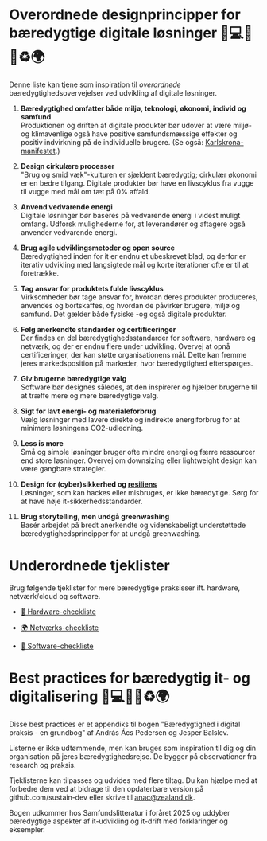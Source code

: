 # Overordnede designprincipper for bæredygtige digitale løsninger 🌱💻📘✨♻️🌍

Denne liste kan tjene som inspiration til _overordnede_ bæredygtighedsovervejelser ved udvikling af digitale løsninger. 

1. **Bæredygtighed omfatter både miljø, teknologi, økonomi, individ og samfund**  
   Produktionen og driften af digitale produkter bør udover at være miljø- og klimavenlige også have positive samfundsmæssige effekter og positiv indvirkning på de individuelle brugere. (Se også: [Karlskrona-manifestet](https://arxiv.org/abs/1410.6968).)
   
2. **Design cirkulære processer**  
   "Brug og smid væk"-kulturen er sjældent bæredygtig; cirkulær økonomi er en bedre tilgang. Digitale produkter bør have en livscyklus fra vugge til vugge med mål om tæt på 0% affald.

3. **Anvend vedvarende energi**  
   Digitale løsninger bør baseres på vedvarende energi i videst muligt omfang. Udforsk mulighederne for, at leverandører og aftagere også anvender vedvarende energi.
   
4. **Brug agile udviklingsmetoder og open source**  
   Bæredygtighed inden for it er endnu et ubeskrevet blad, og derfor er iterativ udvikling med langsigtede mål og korte iterationer ofte er til at foretrække.

5. **Tag ansvar for produktets fulde livscyklus**  
   Virksomheder bør tage ansvar for, hvordan deres produkter produceres, anvendes og bortskaffes, og hvordan de påvirker brugere, miljø og samfund. Det gælder både fysiske -og også digitale produkter. 

6. **Følg anerkendte standarder og certificeringer**  
   Der findes en del bæredygtighedsstandarder for software, hardware og netværk, og der er endnu flere under udvikling. Overvej at opnå certificeringer, der kan støtte organisationens mål. Dette kan fremme jeres markedsposition på markeder, hvor bæredygtighed efterspørges. 

7. **Giv brugerne bæredygtige valg**  
   Software bør designes således, at den inspirerer og hjælper brugerne til at træffe mere og mere bæredygtige valg.

8. **Sigt for lavt energi- og materialeforbrug**  
   Vælg løsninger med lavere direkte og indirekte energiforbrug for at minimere løsningens CO2-udledning.

9. **Less is more**  
   Små og simple løsninger bruger ofte mindre energi og færre ressourcer end store løsninger. Overvej om downsizing eller lightweight design kan være gangbare strategier. 

10. **Design for (cyber)sikkerhed og [resiliens](https://videnskab.dk/kultur-samfund/resiliens-det-nye-hotte-begreb-du-skal-kende/)**  
    Løsninger, som kan hackes eller misbruges, er ikke bæredytige. Sørg for at have høje it-sikkerhedsstandarder. 

11. **Brug storytelling, men undgå greenwashing**  
    Basér arbejdet på bredt anerkendte og videnskabeligt understøttede bæredygtighedsprincipper for at undgå greenwashing. 

# Underordnede tjeklister

Brug følgende tjeklister for mere bæredygtige praksisser ift. hardware, netværk/cloud og software. 
  
- [🔌 Hardware-checkliste](./Appendix-Best-practices-Hardware.md)
  
- [🌍 Netværks-checkliste](./Appendix-Best-practices-Network.md)
  
- [💾 Software-checkliste](./Appendix-Best-practices-Software.md)

# Best practices for bæredygtig it- og digitalisering 🌱💻📘✨♻️🌍

Disse best practices er et appendiks til bogen "Bæredygtighed i digital praksis - en grundbog" af András Ács Pedersen og Jesper Balslev.

Listerne er ikke udtømmende, men kan bruges som inspiration til dig og din organisation på jeres bæredygtighedsrejse. De bygger på observationer fra research og praksis.

Tjeklisterne kan tilpasses og udvides med flere tiltag. Du kan hjælpe med at forbedre dem ved at bidrage til den opdaterbare version på github.com/sustain-dev eller skrive til anac@zealand.dk.

Bogen udkommer hos Samfundslitteratur i foråret 2025 og uddyber bæredygtige aspekter af it-udvikling og it-drift med forklaringer og eksempler.

